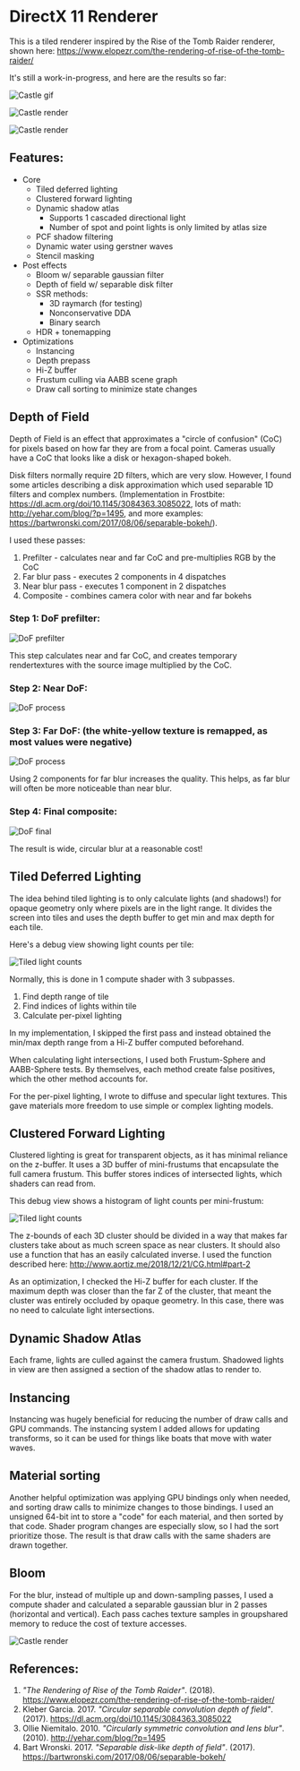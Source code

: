 # DirectX 11 Renderer

This is a tiled renderer inspired by the Rise of the Tomb Raider renderer, shown here: https://www.elopezr.com/the-rendering-of-rise-of-the-tomb-raider/

It's still a work-in-progress, and here are the results so far:

![Castle gif](DX11Renderer/Doc/Castle-Waves-0.gif)

![Castle render](DX11Renderer/Doc/Castle-Final-3.jpg)

![Castle render](DX11Renderer/Doc/Castle-Final-4.jpg)

## Features:
* Core
    *	Tiled deferred lighting
    *	Clustered forward lighting
    *	Dynamic shadow atlas
        *	Supports 1 cascaded directional light
        *	Number of spot and point lights is only limited by atlas size
    *	PCF shadow filtering
    * Dynamic water using gerstner waves
    * Stencil masking
* Post effects
    *	Bloom w/ separable gaussian filter
    *	Depth of field w/ separable disk filter
    *	SSR methods:
        * 3D raymarch (for testing)
        * Nonconservative DDA
        * Binary search
    *	HDR + tonemapping
*	Optimizations
    * Instancing
    * Depth prepass
    * Hi-Z buffer
    *	Frustum culling via AABB scene graph
    *	Draw call sorting to minimize state changes

## Depth of Field

Depth of Field is an effect that approximates a "circle of confusion" (CoC) for pixels based on how far they are from a focal point. Cameras usually have a CoC that looks like a disk or hexagon-shaped bokeh.

Disk filters normally require 2D filters, which are very slow. However, I found some articles describing a disk approximation which used separable 1D filters and complex numbers. (Implementation in Frostbite: https://dl.acm.org/doi/10.1145/3084363.3085022, lots of math: http://yehar.com/blog/?p=1495, and more examples: https://bartwronski.com/2017/08/06/separable-bokeh/).

I used these passes:
1. Prefilter - calculates near and far CoC and pre-multiplies RGB by the CoC
2. Far blur pass - executes 2 components in 4 dispatches
3. Near blur pass - executes 1 component in 2 dispatches
4. Composite - combines camera color with near and far bokehs

### Step 1: DoF prefilter:

![DoF prefilter](DX11Renderer/Doc/DoF-Prefilter.jpg)

This step calculates near and far CoC, and creates temporary rendertextures with the source image multiplied by the CoC.

### Step 2: Near DoF:

![DoF process](DX11Renderer/Doc/DoF-Near-Process.jpg)

### Step 3: Far DoF: (the white-yellow texture is remapped, as most values were negative)

![DoF process](DX11Renderer/Doc/DoF-Far-Process.jpg)

Using 2 components for far blur increases the quality. This helps, as far blur will often be more noticeable than near blur.

### Step 4: Final composite:

![DoF final](DX11Renderer/Doc/DoF-Combined.jpg)

The result is wide, circular blur at a reasonable cost!

## Tiled Deferred Lighting

The idea behind tiled lighting is to only calculate lights (and shadows!) for opaque geometry only where pixels are in the light range. It divides the screen into tiles and uses the depth buffer to get min and max depth for each tile.

Here's a debug view showing light counts per tile:

![Tiled light counts](DX11Renderer/Doc/Castle-Tiled-Lights.jpg)

Normally, this is done in 1 compute shader with 3 subpasses.

1. Find depth range of tile
2. Find indices of lights within tile
3. Calculate per-pixel lighting

In my implementation, I skipped the first pass and instead obtained the min/max depth range from a Hi-Z buffer computed beforehand.

When calculating light intersections, I used both Frustum-Sphere and AABB-Sphere tests. By themselves, each method create false positives, which the other method accounts for.

For the per-pixel lighting, I wrote to diffuse and specular light textures. This gave materials more freedom to use simple or complex lighting models.

## Clustered Forward Lighting

Clustered lighting is great for transparent objects, as it has minimal reliance on the z-buffer. It uses a 3D buffer of mini-frustums that encapsulate the full camera frustum. This buffer stores indices of intersected lights, which shaders can read from.

This debug view shows a histogram of light counts per mini-frustum:

![Tiled light counts](DX11Renderer/Doc/Castle-Clustered-Lights.jpg)

The z-bounds of each 3D cluster should be divided in a way that makes far clusters take about as much screen space as near clusters. It should also use a function that has an easily calculated inverse. I used the function described here: http://www.aortiz.me/2018/12/21/CG.html#part-2

As an optimization, I checked the Hi-Z buffer for each cluster. If the maximum depth was closer than the far Z of the cluster, that meant the cluster was entirely occluded by opaque geometry. In this case, there was no need to calculate light intersections.

## Dynamic Shadow Atlas

Each frame, lights are culled against the camera frustum. Shadowed lights in view are then assigned a section of the shadow atlas to render to.

## Instancing

Instancing was hugely beneficial for reducing the number of draw calls and GPU commands. The instancing system I added allows for updating transforms, so it can be used for things like boats that move with water waves.

## Material sorting

Another helpful optimization was applying GPU bindings only when needed, and sorting draw calls to minimize changes to those bindings. I used an unsigned 64-bit int to store a "code" for each material, and then sorted by that code. Shader program changes are especially slow, so I had the sort prioritize those. The result is that draw calls with the same shaders are drawn together.

## Bloom

For the blur, instead of multiple up and down-sampling passes, I used a compute shader and calculated a separable gaussian blur in 2 passes (horizontal and vertical). Each pass caches texture samples in groupshared memory to reduce the cost of texture accesses.

![Castle render](DX11Renderer/Doc/Castle-Bloom-Breakdown.jpg)

## References:
1. _"The Rendering of Rise of the Tomb Raider"_. (2018). https://www.elopezr.com/the-rendering-of-rise-of-the-tomb-raider/
2. Kleber Garcia. 2017. _"Circular separable convolution depth of field"_. (2017). https://dl.acm.org/doi/10.1145/3084363.3085022
3. Ollie Niemitalo. 2010. _"Circularly symmetric convolution and lens blur"_. (2010). http://yehar.com/blog/?p=1495
4. Bart Wronski. 2017. _"Separable disk-like depth of field"_. (2017). https://bartwronski.com/2017/08/06/separable-bokeh/

